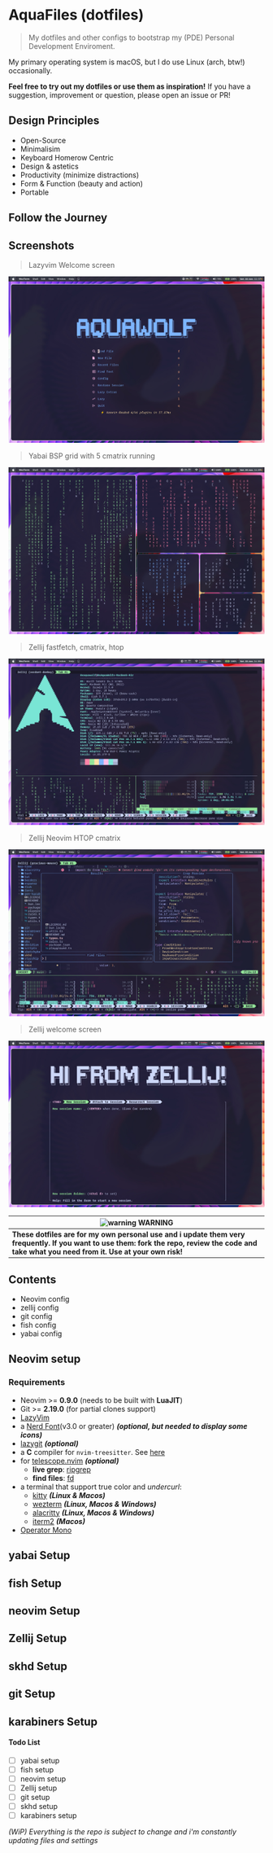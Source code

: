 # AquaFiles (dotfiles)

> My dotfiles and other configs to bootstrap my (PDE) Personal Development Enviroment.

My primary operating system is macOS, but I do use Linux (arch, btw!) occasionally.

**Feel free to try out my dotfiles or use them as inspiration!** If you have a
suggestion, improvement or question, please open an issue or PR!

## Design Principles

- Open-Source
- Minimalisim
- Keyboard Homerow Centric
- Design & astetics
- Productivity (minimize distractions)
- Form & Function (beauty and action)
- Portable

## Follow the Journey

## Screenshots

> Lazyvim Welcome screen

![lazyvim welcome screen](./assets/lazyvim-welcome-aquawolf.jpg)

> Yabai BSP grid with 5 cmatrix running

![yabai demo with cmatrix 5 grid](./assets/yabai-demo-cmatrix-5-grid.jpg)

> Zellij fastfetch, cmatrix, htop

![zellij-in-action](./assets/zellij-in-action.jpg)

> Zellij Neovim HTOP cmatrix

![zellij-neovim-htop-cmatrix](./assets/zellij-neovim-htop-cmatrix.jpg)

> Zellij welcome screen

![zellij-welcome-screen](./assets/zellij-welcome-screen.jpg)

| ![warning](https://github.com/images/icons/emoji/unicode/26a0.png) **WARNING**                                                                                                                  |
| ----------------------------------------------------------------------------------------------------------------------------------------------------------------------------------------------- |
| **These dotfiles are for my own personal use and i update them very frequently. If you want to use them: fork the repo, review the code and take what you need from it. Use at your own risk!** |

## Contents

- Neovim config
- zellij config
- git config
- fish config
- yabai config

## Neovim setup

### Requirements

- Neovim >= **0.9.0** (needs to be built with **LuaJIT**)
- Git >= **2.19.0** (for partial clones support)
- [LazyVim](https://www.lazyvim.org/)
- a [Nerd Font](https://www.nerdfonts.com/)(v3.0 or greater) **_(optional, but needed to display some icons)_**
- [lazygit](https://github.com/jesseduffield/lazygit) **_(optional)_**
- a **C** compiler for `nvim-treesitter`. See [here](https://github.com/nvim-treesitter/nvim-treesitter#requirements)
- for [telescope.nvim](https://github.com/nvim-telescope/telescope.nvim) **_(optional)_**
  - **live grep**: [ripgrep](https://github.com/BurntSushi/ripgrep)
  - **find files**: [fd](https://github.com/sharkdp/fd)
- a terminal that support true color and *undercurl*:
  - [kitty](https://github.com/kovidgoyal/kitty) **_(Linux & Macos)_**
  - [wezterm](https://github.com/wez/wezterm) **_(Linux, Macos & Windows)_**
  - [alacritty](https://github.com/alacritty/alacritty) **_(Linux, Macos & Windows)_**
  - [iterm2](https://iterm2.com/) **_(Macos)_**
- [Operator Mono](https://github.com/craftzdog/solarized-osaka.nvim)

## yabai Setup

## fish Setup

## neovim Setup

## Zellij Setup

## skhd Setup

## git Setup

## karabiners Setup

#### Todo List

- [ ] yabai setup
- [ ] fish setup
- [ ] neovim setup
- [ ] Zellij setup
- [ ] git setup
- [ ] skhd setup
- [ ] karabiners setup

_(WiP) Everything is the repo is subject to change and i'm constantly updating files and settings_
